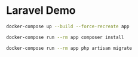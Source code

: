 # Laravel Demo


```bash
docker-compose up --build --force-recreate app
```

```bash
docker-compose run --rm app composer install
```

```bash
docker-compose run --rm app php artisan migrate
```


